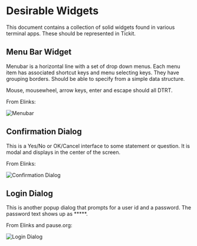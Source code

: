# Desirable Widgets

This document contains a collection of solid widgets found in various terminal apps. These should be represented in Tickit.

## Menu Bar Widget

Menubar is a horizontal line with a set of drop down menus. Each menu item has associated shortcut keys and menu selecting keys. They have grouping borders. Should be able to specify from a simple data structure.

Mouse, mousewheel, arrow keys, enter and escape should all DTRT.

From Elinks:

![Menubar](https://raw.github.com/ingydotnet/tickit-widgets-todo/master/image/menubar.png)

## Confirmation Dialog

This is a Yes/No or OK/Cancel interface to some statement or question. It is modal and displays in the center of the screen.

From Elinks:

![Confirmation Dialog](https://raw.github.com/ingydotnet/tickit-widgets-todo/master/image/confirmation-dialog.png)

## Login Dialog

This is another popup dialog that prompts for a user id and a password. The password text shows up as \*\*\*\*\*.

From Elinks and pause.org:

![Login Dialog](https://raw.github.com/ingydotnet/tickit-widgets-todo/master/image/login-dialog.png)


